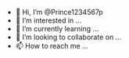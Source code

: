
- 👋 Hi, I’m @Prince1234567p
- 👀 I’m interested in ...
- 🌱 I’m currently learning ...
- 💞️ I’m looking to collaborate on ...
- 📫 How to reach me ...

<!---
Prince1234567p/Prince1234567p is a ✨ special ✨ repository because its `README.md` (this file) appears on your GitHub profile.
You can click the Preview link to take a look at your changes.
--->
